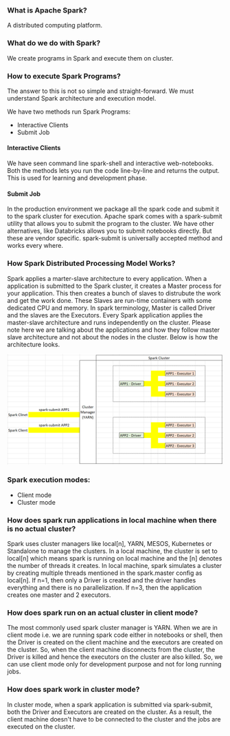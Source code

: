### What is Apache Spark?
A distributed computing platform.

### What do we do with Spark?
We create programs in Spark and execute them on cluster.

### How to execute Spark Programs?
The answer to this is not so simple and straight-forward. We must understand Spark architecture and execution model.

We have two methods run Spark Programs:
- Interactive Clients
- Submit Job

#### Interactive Clients
We have seen command line spark-shell and interactive web-notebooks. Both the methods lets you run the code line-by-line and returns the output. This is used for learning and development phase. 

#### Submit Job
In the production environment we package all the spark code and submit it to the spark cluster for execution. Apache spark comes with a spark-submit utility that allows you to submit the program to the cluster. We have other alternatives, like Databricks allows you to submit notebooks directly. But these are vendor specific. spark-submit is universally accepted method and works every where.

### How Spark Distributed Processing Model Works?
Spark applies a marter-slave architecture to every application. When a application is submitted to the Spark cluster, it creates a Master process for your application. This then creates a bunch of slaves to distrubute the work and get the work done. These Slaves are run-time containers with some dedicated CPU and memory.
In spark terminology, Master is called Driver and the slaves are the Executors. Every Spark application applies the master-slave architecture and runs independently on the cluster. Please note here we are talking about the applications and how they follow master slave architecture and not about the nodes in the cluster. Below is how the architecture looks.

![image info](images/01_spark_processing_model.png)

### Spark execution modes:
- Client mode
- Cluster mode

### How does spark run applications in local machine when there is no actual cluster?
Spark uses cluster managers like local[n], YARN, MESOS, Kubernetes or Standalone to manage the clusters. In a local machine, the cluster is set to local[n] which means spark is running on local machine and the [n] denotes the number of threads it creates. In local machine, spark simulates a cluster by creating multiple threads mentioned in the spark.master config as local[n]. If n=1, then only a Driver is created and the driver handles everything and there is no parallelization. If n=3, then the application creates one master and 2 executors.

### How does spark run on an actual cluster in client mode?
The most commonly used spark cluster manager is YARN. When we are in client mode i.e. we are running spark code either in notebooks or shell, then the Driver is created on the client machine and the executors are created on the cluster. So, when the client machine disconnects from the cluster, the Driver is killed and hence the executors on the cluster are also killed. So, we can use client mode only for development purpose and not for long running jobs.

### How does spark work in cluster mode?
In cluster mode, when a spark application is submitted via spark-submit, both the Driver and Executors are created on the cluster. As a result, the client machine doesn't have to be connected to the cluster and the jobs are executed on the cluster.

